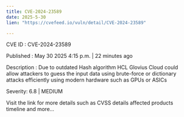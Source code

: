 ```yaml
---
title: CVE-2024-23589
date: 2025-5-30
lien: "https://cvefeed.io/vuln/detail/CVE-2024-23589"

---
```


CVE ID : CVE-2024-23589

Published :  May 30
2025
4:15 p.m. | 22 minutes ago

Description : Due to outdated Hash algorithm
HCL Glovius Cloud could allow attackers to guess the input data using brute-force or dictionary attacks efficiently using modern hardware such as GPUs or ASICs

Severity: 6.8 | MEDIUM

Visit the link for more details
such as CVSS details
affected products
timeline
and more...
